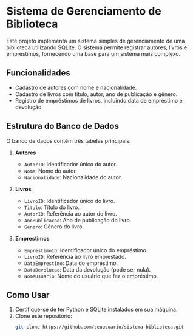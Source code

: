 # Sistema de Gerenciamento de Biblioteca

Este projeto implementa um sistema simples de gerenciamento de uma biblioteca utilizando SQLite. O sistema permite registrar autores, livros e empréstimos, fornecendo uma base para um sistema mais complexo.

## Funcionalidades

- Cadastro de autores com nome e nacionalidade.
- Cadastro de livros com título, autor, ano de publicação e gênero.
- Registro de empréstimos de livros, incluindo data de empréstimo e devolução.

## Estrutura do Banco de Dados

O banco de dados contém três tabelas principais:

1. **Autores**
   - `AutorID`: Identificador único do autor.
   - `Nome`: Nome do autor.
   - `Nacionalidade`: Nacionalidade do autor.

2. **Livros**
   - `LivroID`: Identificador único do livro.
   - `Titulo`: Título do livro.
   - `AutorID`: Referência ao autor do livro.
   - `AnoPublicacao`: Ano de publicação do livro.
   - `Genero`: Gênero do livro.

3. **Emprestimos**
   - `EmprestimoID`: Identificador único do empréstimo.
   - `LivroID`: Referência ao livro emprestado.
   - `DataEmprestimo`: Data do empréstimo.
   - `DataDevolucao`: Data da devolução (pode ser nula).
   - `NomeUsuario`: Nome do usuário que fez o empréstimo.

## Como Usar

1. Certifique-se de ter Python e SQLite instalados em sua máquina.
2. Clone este repositório:
   ```bash
   git clone https://github.com/seuusuario/sistema-biblioteca.git
